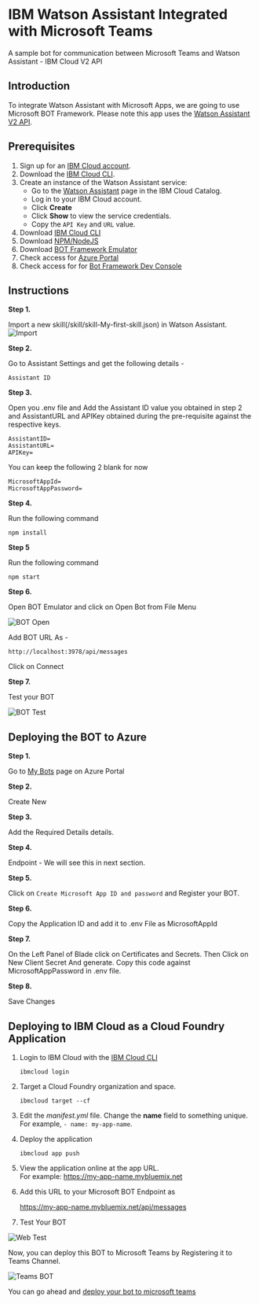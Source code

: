 # IBM Watson Assistant Integrated with Microsoft Teams

A sample bot for communication between Microsoft Teams and Watson Assistant - IBM Cloud V2 API

## Introduction

To integrate Watson Assistant with Microsoft Apps, we are going to use Microsoft BOT Framework.
Please note this app uses the [Watson Assistant V2 API](https://cloud.ibm.com/apidocs/assistant-v2#introduction).

## Prerequisites

1. Sign up for an [IBM Cloud account](https://cloud.ibm.com/registration/).
2. Download the [IBM Cloud CLI](https://cloud.ibm.com/docs/cli/index.html#overview).
3. Create an instance of the Watson Assistant service:
    - Go to the [Watson Assistant](https://cloud.ibm.com/catalog/services/conversation) page in the IBM Cloud Catalog.
    - Log in to your IBM Cloud account.
    - Click **Create**
    - Click **Show** to view the service credentials.
    - Copy the `API Key` and `URL` value.
4. Download [IBM Cloud CLI](https://cloud.ibm.com/docs/cli?topic=cli-install-ibmcloud-cli)
5. Download [NPM/NodeJS](https://nodejs.org/en/download/)
6. Download [BOT Framework Emulator](https://github.com/Microsoft/BotFramework-Emulator/releases)
7. Check access for [Azure Portal](https://portal.azure.com/)
8. Check access for for [Bot Framework Dev Console](https://dev.botframework.com/)

## Instructions

**Step 1.** 

Import a new skill(/skill/skill-My-first-skill.json) in Watson Assistant.
![Import](images/Dialog_Import.PNG)

**Step 2.**

Go to Assistant Settings and get the following details - 

    
    Assistant ID
    
	
**Step 3.**

Open you .env file and Add the Assistant ID value you obtained in step 2 and AssistantURL and APIKey obtained during the pre-requisite against the respective keys.

    
    AssistantID=
    AssistantURL=
    APIKey=
    

You can keep the following 2 blank for now
    
    MicrosoftAppId=
    MicrosoftAppPassword=
    

**Step 4.**

Run the following command

``npm install``

**Step 5**

Run the following command 

``npm start``

**Step 6.**

Open BOT Emulator and click on Open Bot from File Menu


![BOT Open](images/BOT_Open.PNG)

Add BOT URL As -

	http://localhost:3978/api/messages
	
Click on Connect

**Step 7.**

Test your BOT


![BOT Test](images/TEST_BOT.PNG)



## Deploying the BOT to Azure

**Step 1.**

Go to [My Bots](https://dev.botframework.com/bots) page on Azure Portal

**Step 2.**

Create New

**Step 3.**

Add the Required Details details.

**Step 4.** 

Endpoint - We will see this in next section.

**Step 5.**

Click on `Create Microsoft App ID and password` and Register your BOT.

**Step 6.**

Copy the Application ID and add it to .env File as MicrosoftAppId

**Step 7.**

On the Left Panel of Blade click on Certificates and Secrets. Then Click on New Client Secret And generate.  Copy this code against MicrosoftAppPassword in .env file.

**Step 8.**

Save Changes


## Deploying to IBM Cloud as a Cloud Foundry Application

1. Login to IBM Cloud with the [IBM Cloud CLI](https://cloud.ibm.com/docs/cli/index.html#overview)

    ```
    ibmcloud login
    ```

2. Target a Cloud Foundry organization and space.

    ```
    ibmcloud target --cf
    ```

3. Edit the *manifest.yml* file. Change the **name** field to something unique.  
  For example, `- name: my-app-name`.
4. Deploy the application

    ```
    ibmcloud app push
    ```

5. View the application online at the app URL.  
	For example: https://my-app-name.mybluemix.net


6. Add this URL to your Microsoft BOT Endpoint as 

	https://my-app-name.mybluemix.net/api/messages

7. Test Your BOT

![Web Test](images/Web_Test.PNG)


Now, you can deploy this BOT to Microsoft Teams by Registering it to Teams Channel.

![Teams BOT](images/TEAMS_BOT.PNG)

You can go ahead and [deploy your bot to microsoft teams](https://docs.bmc.com/docs/bmcchatbot/cloud/enabling-microsoft-teams-in-a-chatbot-application-by-registering-inline-with-microsoft-app-studio-870730567.html#EnablingMicrosoftTeamsinachatbotapplicationbyregisteringinlinewithMicrosoftAppStudio-register_inline)



